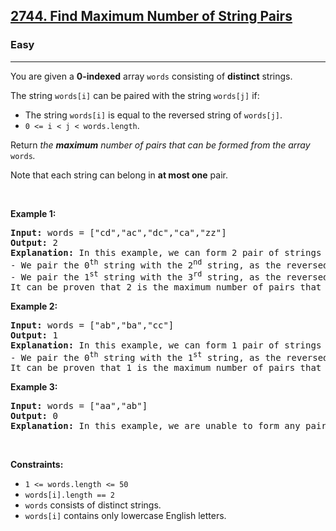 <h2><a href="https://leetcode.com/problems/find-maximum-number-of-string-pairs/">2744. Find Maximum Number of String Pairs</a></h2><h3>Easy</h3><hr><div><p>You are given a <strong>0-indexed</strong> array <code>words</code> consisting of <strong>distinct</strong> strings.</p>

<p>The string <code>words[i]</code> can be paired with the string <code>words[j]</code> if:</p>

<ul>
	<li>The string <code>words[i]</code> is equal to the reversed string of <code>words[j]</code>.</li>
	<li><code>0 &lt;= i &lt; j &lt; words.length</code>.</li>
</ul>

<p>Return <em>the <strong>maximum</strong> number of pairs that can be formed from the array </em><code>words</code><em>.</em></p>

<p>Note that&nbsp;each string can belong in&nbsp;<strong>at most one</strong> pair.</p>

<p>&nbsp;</p>
<p><strong class="example">Example 1:</strong></p>

<pre style="position: relative;"><strong>Input:</strong> words = ["cd","ac","dc","ca","zz"]
<strong>Output:</strong> 2
<strong>Explanation:</strong> In this example, we can form 2 pair of strings in the following way:
- We pair the 0<sup>th</sup> string with the 2<sup>nd</sup> string, as the reversed string of word[0] is "dc" and is equal to words[2].
- We pair the 1<sup>st</sup> string with the 3<sup>rd</sup> string, as the reversed string of word[1] is "ca" and is equal to words[3].
It can be proven that 2 is the maximum number of pairs that can be formed.<div class="open_grepper_editor" title="Edit &amp; Save To Grepper"></div></pre>

<p><strong class="example">Example 2:</strong></p>

<pre style="position: relative;"><strong>Input:</strong> words = ["ab","ba","cc"]
<strong>Output:</strong> 1
<strong>Explanation:</strong> In this example, we can form 1 pair of strings in the following way:
- We pair the 0<sup>th</sup> string with the 1<sup>st</sup> string, as the reversed string of words[1] is "ab" and is equal to words[0].
It can be proven that 1 is the maximum number of pairs that can be formed.
<div class="open_grepper_editor" title="Edit &amp; Save To Grepper"></div></pre>

<p><strong class="example">Example 3:</strong></p>

<pre style="position: relative;"><strong>Input:</strong> words = ["aa","ab"]
<strong>Output:</strong> 0
<strong>Explanation:</strong> In this example, we are unable to form any pair of strings.
<div class="open_grepper_editor" title="Edit &amp; Save To Grepper"></div></pre>

<p>&nbsp;</p>
<p><strong>Constraints:</strong></p>

<ul>
	<li><code>1 &lt;= words.length &lt;= 50</code></li>
	<li><code>words[i].length == 2</code></li>
	<li><code>words</code>&nbsp;consists of distinct strings.</li>
	<li><code>words[i]</code>&nbsp;contains only lowercase English letters.</li>
</ul>
</div>